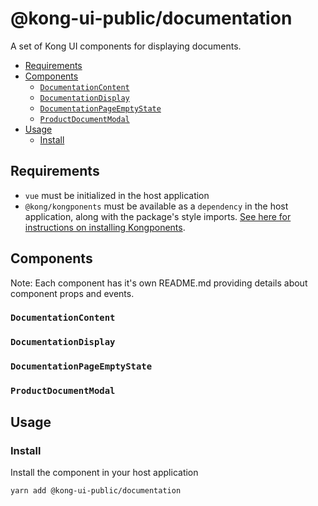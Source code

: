 # @kong-ui-public/documentation

A set of Kong UI components for displaying documents.

- [Requirements](#requirements)
- [Components](#components)
  - [`DocumentationContent`](#documentationcontent)
  - [`DocumentationDisplay`](#documentationdisplay)
  - [`DocumentationPageEmptyState`](#documentationpageemptystate)
  - [`ProductDocumentModal`](#productdocumentmodal)
- [Usage](#usage)
  - [Install](#install)

## Requirements

- `vue` must be initialized in the host application
- `@kong/kongponents` must be available as a `dependency` in the host application, along with the package's style imports. [See here for instructions on installing Kongponents](https://kongponents.konghq.com/#globally-install-all-kongponents).

## Components

Note: Each component has it's own README.md providing details about component props and events.

### `DocumentationContent`

### `DocumentationDisplay`

### `DocumentationPageEmptyState`

### `ProductDocumentModal`

## Usage

### Install

Install the component in your host application

```sh
yarn add @kong-ui-public/documentation
```

